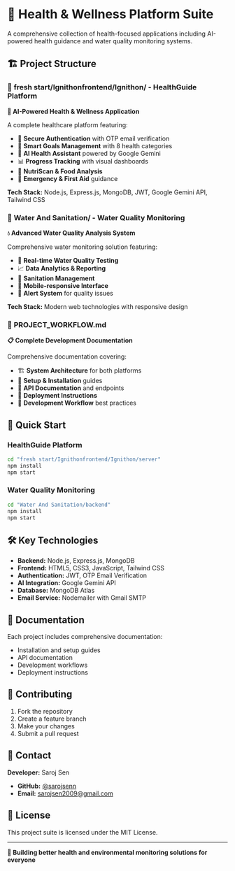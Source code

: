 # 🌟 Health & Wellness Platform Suite

A comprehensive collection of health-focused applications including AI-powered health guidance and water quality monitoring systems.

## 🏗️ Project Structure

### 📁 **fresh start/Ignithonfrontend/Ignithon/** - HealthGuide Platform
**🏥 AI-Powered Health & Wellness Application**

A complete healthcare platform featuring:
- 🔐 **Secure Authentication** with OTP email verification
- 🎯 **Smart Goals Management** with 8 health categories
- 🤖 **AI Health Assistant** powered by Google Gemini
- 📊 **Progress Tracking** with visual dashboards
- 🍎 **NutriScan & Food Analysis**
- 🚨 **Emergency & First Aid** guidance

**Tech Stack:** Node.js, Express.js, MongoDB, JWT, Google Gemini API, Tailwind CSS

### 📁 **Water And Sanitation/** - Water Quality Monitoring
**💧 Advanced Water Quality Analysis System**

Comprehensive water monitoring solution featuring:
- 🔬 **Real-time Water Quality Testing**
- 📈 **Data Analytics & Reporting**
- 🚰 **Sanitation Management**
- 📱 **Mobile-responsive Interface**
- 🔔 **Alert System** for quality issues

**Tech Stack:** Modern web technologies with responsive design

### 📄 **PROJECT_WORKFLOW.md**
**📋 Complete Development Documentation**

Comprehensive documentation covering:
- 🏗️ **System Architecture** for both platforms
- 🔧 **Setup & Installation** guides
- 📡 **API Documentation** and endpoints
- 🚀 **Deployment Instructions**
- 🔄 **Development Workflow** best practices

## 🚀 Quick Start

### HealthGuide Platform
```bash
cd "fresh start/Ignithonfrontend/Ignithon/server"
npm install
npm start
```

### Water Quality Monitoring
```bash
cd "Water And Sanitation/backend"
npm install
npm start
```

## 🛠️ Key Technologies

- **Backend:** Node.js, Express.js, MongoDB
- **Frontend:** HTML5, CSS3, JavaScript, Tailwind CSS
- **Authentication:** JWT, OTP Email Verification
- **AI Integration:** Google Gemini API
- **Database:** MongoDB Atlas
- **Email Service:** Nodemailer with Gmail SMTP

## 📖 Documentation

Each project includes comprehensive documentation:
- Installation and setup guides
- API documentation
- Development workflows
- Deployment instructions

## 🤝 Contributing

1. Fork the repository
2. Create a feature branch
3. Make your changes
4. Submit a pull request

## 📧 Contact

**Developer:** Saroj Sen
- **GitHub:** [@sarojsenn](https://github.com/sarojsenn)
- **Email:** sarojsen2009@gmail.com

## 📝 License

This project suite is licensed under the MIT License.

---

**🌟 Building better health and environmental monitoring solutions for everyone**
